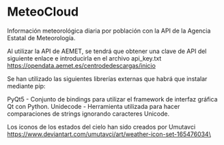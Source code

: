 # MeteoCloud
Información meteorológica diaria por población con la API de la Agencia Estatal de Meteorología.

Al utilizar la API de AEMET, se tendrá que obtener una clave de API del siguiente enlace e introducirla en el archivo api_key.txt
https://opendata.aemet.es/centrodedescargas/inicio

Se han utilizado las siguientes librerías externas que habrá que instalar mediante pip:

PyQt5 - Conjunto de bindings para utilizar el framework de interfaz gráfica Qt con Python.
Unidecode - Herramienta utilizada para hacer comparaciones de strings ignorando caracteres Unicode.

Los iconos de los estados del cielo han sido creados por Umutavci https://www.deviantart.com/umutavci/art/weather-icon-set-165476034\
